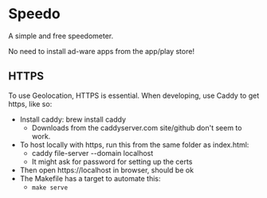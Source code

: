 # Speedo

A simple and free speedometer.

No need to install ad-ware apps from the app/play store!

## HTTPS

To use Geolocation, HTTPS is essential. When developing, use Caddy to get https, like so:

* Install caddy: brew install caddy
    * Downloads from the caddyserver.com site/github don't seem to work.
* To host locally with https, run this from the same folder as index.html:
    * caddy file-server --domain localhost
    * It might ask for password for setting up the certs
* Then open https://localhost in browser, should be ok
* The Makefile has a target to automate this:
    * `make serve`
